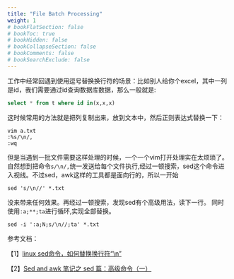 ```yaml
---
title: "File Batch Processing"
weight: 1
# bookFlatSection: false
# bookToc: true
# bookHidden: false
# bookCollapseSection: false
# bookComments: false
# bookSearchExclude: false
---
```

工作中经常回遇到使用逗号替换换行符的场景：比如别人给你个excel，其中一列是id，我们需要通过id查询数据库数据，那么一般就是:
```sql
select * from t where id in(x,x,x)
```
这时候常用的方法就是把列复制出来，放到文本中，然后正则表达式替换一下：
```
vim a.txt
:%s/\n/,
:wq
```
但是当遇到一批文件需要这样处理的时候，一个一个vim打开处理实在太烦琐了。自然想到把命令`s/\n/,`统一发送给每个文件执行,经过一顿搜索，sed这个命令进入视线。不过sed，awk这样的工具都是面向行的，所以一开始
```
sed 's/\n//' *.txt
```
没来带来任何效果。再经过一顿搜索，发现sed有个高级用法，读下一行。
同时使用`:a;**;ta`进行循环,实现全部替换。
```
sed -i ':a;N;s/\n//;ta' *.txt
```

参考文档：

【1】[linux sed命令，如何替换换行符“\n”](https://blog.csdn.net/u011729865/article/details/71773840 "linux sed命令，如何替换换行符“\n”")

【2】[Sed and awk 笔记之 sed 篇：高级命令（一）](http://kodango.com/sed-and-awk-notes-part-4 "Sed and awk 笔记之 sed 篇：高级命令（一）")
